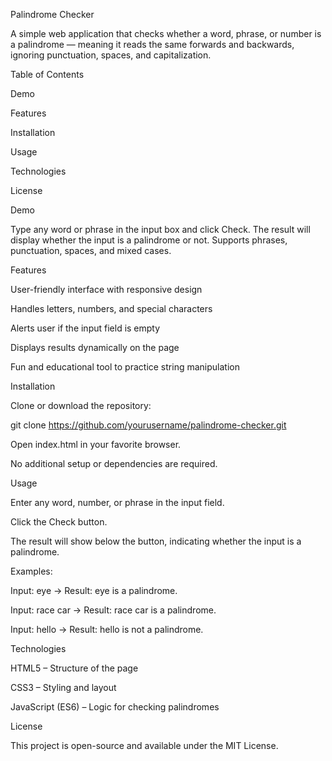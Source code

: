 Palindrome Checker

A simple web application that checks whether a word, phrase, or number is a palindrome — meaning it reads the same forwards and backwards, ignoring punctuation, spaces, and capitalization.

Table of Contents

Demo

Features

Installation

Usage

Technologies

License

Demo

Type any word or phrase in the input box and click Check. The result will display whether the input is a palindrome or not.
Supports phrases, punctuation, spaces, and mixed cases.

Features

User-friendly interface with responsive design

Handles letters, numbers, and special characters

Alerts user if the input field is empty

Displays results dynamically on the page

Fun and educational tool to practice string manipulation

Installation

Clone or download the repository:

git clone https://github.com/yourusername/palindrome-checker.git


Open index.html in your favorite browser.

No additional setup or dependencies are required.

Usage

Enter any word, number, or phrase in the input field.

Click the Check button.

The result will show below the button, indicating whether the input is a palindrome.

Examples:

Input: eye → Result: eye is a palindrome.

Input: race car → Result: race car is a palindrome.

Input: hello → Result: hello is not a palindrome.

Technologies

HTML5 – Structure of the page

CSS3 – Styling and layout

JavaScript (ES6) – Logic for checking palindromes

License

This project is open-source and available under the MIT License.
